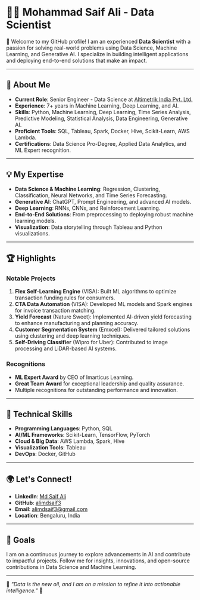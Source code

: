 # 👨‍💻 Mohammad Saif Ali - Data Scientist

🌟 Welcome to my GitHub profile! I am an experienced **Data Scientist** with a passion for solving real-world problems using Data Science, Machine Learning, and Generative AI. I specialize in building intelligent applications and deploying end-to-end solutions that make an impact.

---

## 🧠 About Me

- **Current Role**: Senior Engineer - Data Science at [Altimetrik India Pvt. Ltd.](https://www.altimetrik.com/)
- **Experience**: 7+ years in Machine Learning, Deep Learning, and AI.
- **Skills**: Python, Machine Learning, Deep Learning, Time Series Analysis, Predictive Modeling, Statistical Analysis, Data Engineering, Generative AI.
- **Proficient Tools**: SQL, Tableau, Spark, Docker, Hive, Scikit-Learn, AWS Lambda.
- **Certifications**: Data Science Pro-Degree, Applied Data Analytics, and ML Expert recognition.

---

## 💡 My Expertise

- **Data Science & Machine Learning**: Regression, Clustering, Classification, Neural Networks, and Time Series Forecasting.
- **Generative AI**: ChatGPT, Prompt Engineering, and advanced AI models.
- **Deep Learning**: RNNs, CNNs, and Reinforcement Learning.
- **End-to-End Solutions**: From preprocessing to deploying robust machine learning models.
- **Visualization**: Data storytelling through Tableau and Python visualizations.

---

## 🏆 Highlights

### Notable Projects
1. **Flex Self-Learning Engine** (VISA): Built ML algorithms to optimize transaction funding rules for consumers.
2. **CTA Data Automation** (VISA): Developed ML models and Spark engines for invoice transaction matching.
3. **Yield Forecast** (Nature Sweet): Implemented AI-driven yield forecasting to enhance manufacturing and planning accuracy.
4. **Customer Segmentation System** (Emxcel): Delivered tailored solutions using clustering and deep learning techniques.
5. **Self-Driving Classifier** (Wipro for Uber): Contributed to image processing and LiDAR-based AI systems.

### Recognitions
- **ML Expert Award** by CEO of Imarticus Learning.
- **Great Team Award** for exceptional leadership and quality assurance.
- Multiple recognitions for outstanding performance and innovation.

---

## 🔧 Technical Skills

- **Programming Languages**: Python, SQL
- **AI/ML Frameworks**: Scikit-Learn, TensorFlow, PyTorch
- **Cloud & Big Data**: AWS Lambda, Spark, Hive
- **Visualization Tools**: Tableau
- **DevOps**: Docker, GitHub

---

## 🌍 Let's Connect!

- **LinkedIn**: [Md Saif Ali](https://www.linkedin.com/in/md-saif-ali-9815a774/)
- **GitHub**: [alimdsaif3](https://github.com/alimdsaif3)
- **Email**: [alimdsaif3@gmail.com](mailto:alimdsaif3@gmail.com)
- **Location**: Bengaluru, India

---

## 🚀 Goals

I am on a continuous journey to explore advancements in AI and contribute to impactful projects. Follow me for insights, innovations, and open-source contributions in Data Science and Machine Learning.

---

🌟 _"Data is the new oil, and I am on a mission to refine it into actionable intelligence."_ 🌟
